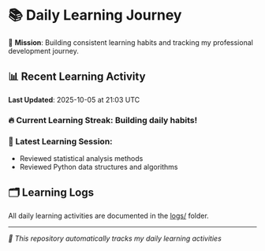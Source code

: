 # 📚 Daily Learning Journey

🎯 **Mission**: Building consistent learning habits and tracking my professional development journey.

## 📊 Recent Learning Activity

**Last Updated**: 2025-10-05 at 21:03 UTC

### 🔥 Current Learning Streak: Building daily habits!

### 📝 Latest Learning Session:
- Reviewed statistical analysis methods
- Reviewed Python data structures and algorithms

## 🗂️ Learning Logs

All daily learning activities are documented in the [logs/](./logs/) folder.

---
*🤖 This repository automatically tracks my daily learning activities*

